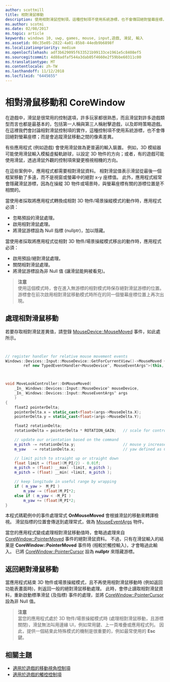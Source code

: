 ```yaml
---
author: scottmill
title: 相對滑鼠移動
description: 使用相對滑鼠控制項，這種控制項不使用系統游標，也不會傳回絕對螢幕座標，以追蹤遊戲中滑鼠移動間的像素差異。
ms.author: scotmi
ms.date: 02/08/2017
ms.topic: article
keywords: windows 10, uwp, games, mouse, input,遊戲, 滑鼠, 輸入
ms.assetid: 08c35e05-2822-4a01-85b8-44edb9b6898f
ms.localizationpriority: medium
ms.openlocfilehash: adf3b629095f633521b99133ce1961e5c8408ef5
ms.sourcegitcommit: 4d88adfaf544a3dab05f4660e2f59bbe60311c00
ms.translationtype: MT
ms.contentlocale: zh-TW
ms.lasthandoff: 11/12/2018
ms.locfileid: "6445655"
---
```

# <a name="relative-mouse-movement-and-corewindow"></a>相對滑鼠移動和 CoreWindow

在遊戲中，滑鼠是很常用的控制選項，許多玩家都很熟悉，而且滑鼠對許多遊戲類型而言也都是最基本的，包括第一人稱與第三人稱射擊遊戲，以及即時策略遊戲。 在這裡我們會討論相對滑鼠控制項的實作，這種控制項不使用系統游標，也不會傳回絕對螢幕座標；而是會追蹤滑鼠移動之間的像素差異。

有些應用程式 (例如遊戲) 會使用滑鼠做為更普遍的輸入裝置。 例如，3D 模組器可能使用滑鼠輸入模擬虛擬軌跡球，以設定 3D 物件的方向；或者，有的遊戲可能使用滑鼠，透過滑鼠外觀的控制項來變更檢視相機的方向。 

在這些案例中，應用程式都需要相對滑鼠資料。 相對滑鼠值表示滑鼠從最後一個框架移動了多遠，而不是視窗或螢幕中的絕對 x-y 座標值。 此外，應用程式經常會隱藏滑鼠游標，因為在操縱 3D 物件或場景時，與螢幕座標有關的游標位置是不相關的。 

當使用者採取將應用程式轉換成相對 3D 物件/場景操縱模式的動作時，應用程式必須： 
- 忽略預設的滑鼠處理。
- 啟用相對滑鼠處理。
- 將滑鼠游標設為 Null 指標 (nullptr)，加以隱藏。 

當使用者採取將應用程式從相對 3D 物件/場景操縱模式移出的動作時，應用程式必須： 
- 啟用預設/絕對滑鼠處理。
- 關閉相對滑鼠處理。 
- 將滑鼠游標設為非 Null 值 (讓滑鼠能夠被看見)。

> **注意**  
使用這個模式時，會在進入無游標的相對模式時保存絕對滑鼠游標的位置。 游標會在前次啟用相對滑鼠移動模式時所在的同一個螢幕座標位置上再次出現。

 

## <a name="handling-relative-mouse-movement"></a>處理相對滑鼠移動


若要存取相對滑鼠差異值，請登錄 [MouseDevice::MouseMoved](https://msdn.microsoft.com/library/windows/apps/xaml/windows.devices.input.mousedevice.mousemoved.aspx) 事件，如此處所示。


```cpp


// register handler for relative mouse movement events
Windows::Devices::Input::MouseDevice::GetForCurrentView()->MouseMoved +=
        ref new TypedEventHandler<MouseDevice^, MouseEventArgs^>(this, &MoveLookController::OnMouseMoved);


```

```cpp


void MoveLookController::OnMouseMoved(
    _In_ Windows::Devices::Input::MouseDevice^ mouseDevice,
    _In_ Windows::Devices::Input::MouseEventArgs^ args
    )
{
    float2 pointerDelta;
    pointerDelta.x = static_cast<float>(args->MouseDelta.X);
    pointerDelta.y = static_cast<float>(args->MouseDelta.Y);

    float2 rotationDelta;
    rotationDelta = pointerDelta * ROTATION_GAIN;   // scale for control sensitivity

    // update our orientation based on the command
    m_pitch -= rotationDelta.y;                     // mouse y increases down, but pitch increases up
    m_yaw   -= rotationDelta.x;                     // yaw defined as CCW around y-axis

    // limit pitch to straight up or straight down
    float limit = (float)(M_PI/2) - 0.01f;
    m_pitch = (float) __max( -limit, m_pitch );
    m_pitch = (float) __min( +limit, m_pitch );

    // keep longitude in useful range by wrapping
    if ( m_yaw >  M_PI )
        m_yaw -= (float)M_PI*2;
    else if ( m_yaw < -M_PI )
        m_yaw += (float)M_PI*2;
}

```

本程式碼範例中的事件處理常式 **OnMouseMoved** 會根據滑鼠的移動來轉譯檢視。 滑鼠指標的位置會傳送到處理常式，做為 [MouseEventArgs](https://msdn.microsoft.com/library/windows/apps/xaml/windows.devices.input.mouseeventargs.aspx) 物件。 

當您的應用程式變成處理相對滑鼠移動值時，會略過處理來自 [CoreWindow::PointerMoved](https://msdn.microsoft.com/library/windows/apps/xaml/windows.ui.core.corewindow.pointermoved.aspx) 事件的絕對滑鼠資料。 不過，只有在滑鼠輸入的結果是 **CoreWindow::PointerMoved** 事件時 (相較於觸控輸入)，才會略過此輸入。 已將 [CoreWindow::PointerCursor](https://msdn.microsoft.com/library/windows/apps/xaml/windows.ui.core.corewindow.pointercursor.aspx) 設為 **nullptr** 來隱藏游標。 

## <a name="returning-to-absolute-mouse-movement"></a>返回絕對滑鼠移動

當應用程式結束 3D 物件或場景操縱模式，且不再使用相對滑鼠移動時 (例如返回功能表畫面時)，則返回一般的絕對滑鼠移動處理。 此時，會停止讀取相對滑鼠資料，重新啟動標準滑鼠 (及指標) 事件的處理，並將 [CoreWindow::PointerCursor](https://msdn.microsoft.com/library/windows/apps/xaml/windows.ui.core.corewindow.pointercursor.aspx) 設為非 Null 值。 

> **注意**  
當您的應用程式處於 3D 物件/場景操縱模式時 (處理相對滑鼠移動，且游標關閉)，滑鼠無法叫用邊緣 UI，例如常用鍵、上一頁堆疊或應用程式列。 因此，提供一個結束此特殊模式的機制是很重要的，例如最常使用的 **Esc** 鍵。

## <a name="related-topics"></a>相關主題

* [適用於遊戲的移動視角控制項](tutorial--adding-move-look-controls-to-your-directx-game.md) 
* [適用於遊戲的觸控控制項](tutorial--adding-touch-controls-to-your-directx-game.md)